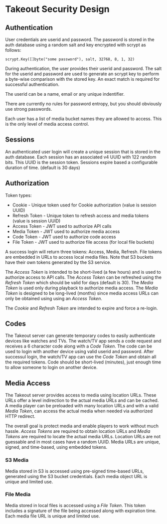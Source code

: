 # Takeout Security Design

## Authentication

User credentials are userid and password. The password is stored in the auth
database using a random salt and key encrypted with scrypt as follows:

    scrypt.Key([]byte("some password"), salt, 32768, 8, 1, 32)

During authentication, the user provides their userid and password. The salt
for the userid and password are used to generate an scrypt key to perform a
byte-wise comparison with the stored key. An exact match is required for
successful authentication.

The userid can be a name, email or any unique indentifier.

There are currently no rules for password entropy, but you should obviously use
strong passwords.

Each user has a list of media bucket names they are allowed to access. This is
the only level of media access control.

## Sessions

An authenticated user login will create a unique session that is stored in the
auth database. Each session has an associated v4 UUID with 122 random bits.
This UUID is the session token. Sessions expire based a configurable duration
of time. (default is 30 days)

## Authorization

Token types:

- Cookie - Unique token used for Cookie authorization (value is session UUID)
- Refresh Token - Unique token to refresh access and media tokens (value is session UUID)
- Access Token - JWT used to authorize API calls
- Media Token - JWT used to authorize media access
- Code Token - JWT used to authorize code access
- File Token - JWT used to authorize file access (for local file buckets)

A success login will return three tokens: Access, Media, Refresh. File tokens
are embedded in URLs to access local media files. Note that S3 buckets have
their own tokens generated by the S3 service.

The *Access Token* is intended to be short-lived (a few hours) and is used to
authorize access to API calls. The *Access Token* can be refreshed using the
*Refresh Token* which should be valid for days (default is 30). The *Media Token*
is used only during playback to authorize media access. The *Media Token* is
designed to be long-lived (months) since media access URLs can only be obtained
using using an *Access Token*.

The *Cookie* and  *Refresh Token* are intended to expire and force a re-login.

## Codes

The Takeout server can generate temporary codes to easily authenticate devices
like watches and TVs. The watch/TV app sends a code request and receives a 6
character code along with a *Code Token*. The code can be used to login with
another device using valid userid and password. After successul login, the
watch/TV app can use the *Code Token* and obtain all the required tokens. Code
should be short-lived (minutes), just enough time to allow someone to login on
another device.

## Media Access

The Takeout server provides access to media using location URLs. These URLs
offer a level indirection to the actual media URLs and can be cached. A media
player can be preloaded with many location URLs and with a valid *Media Token*,
can access the actual media when needed via authorized HTTP redirect.

The overall goal is protect media and enable players to work without much
hassle. *Access Tokens* are required to obtain location URLs and *Media Tokens*
are required to locate the actual media URLs. Location URLs are not guessable
and in most cases have a random UUID. Media URLs are unique, signed, and
time-based, using embedded tokens.

### S3 Media

Media stored in S3 is accessed using pre-signed time-based URLs, generated
using the S3 bucket credentials. Each media object URL is unique and limited
use.

### File Media

Media stored in local files is accessed using a *File Token*. This token
includes a signature of the file being accessed along with expiration time.
Each media file URL is unique and limited use.
